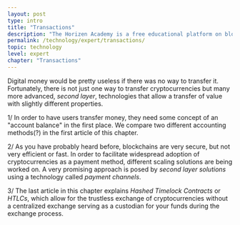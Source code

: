 ```yaml
---
layout: post
type: intro
title: "Transactions"
description: "The Horizen Academy is a free educational platform on blockchain technology, cryptocurrency, and privacy. This chapter is is not available yet. We add content frequently, sign up for our newsletter for notifications when it's released."
permalink: /technology/expert/transactions/
topic: technology
level: expert
chapter: "Transactions"
---
```


Digital money would be pretty useless if there was no way to transfer it. Fortunately, there is not just one way to transfer cryptocurrencies but many more advanced, *second layer*, technologies that allow a transfer of value with slightly different properties.

1/ In order to have users transfer money, they need some concept of an "account balance" in the first place. We compare two different accounting methods(?) in the first article of this chapter.

2/ As you have probably heard before, blockchains are very secure, but not very efficient or fast. In order to facilitate widespread adoption of cryptocurrencies as a payment method, different scaling solutions are being worked on. A very promising approach is posed by *second layer solutions* using a technology called *payment channels*.

3/ The last article in this chapter explains *Hashed Timelock Contracts* or *HTLCs*, which allow for the trustless exchange of cryptocurrencies without a centralized exchange serving as a custodian for your funds during the exchange process.
